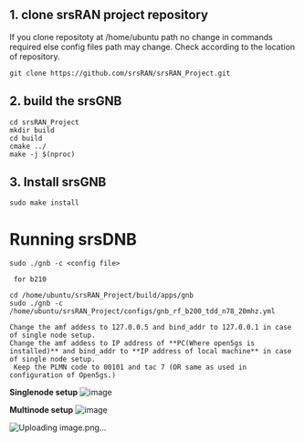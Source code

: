 ## 1. clone srsRAN project repository

If you clone repositoty at /home/ubuntu path no change in commands required else config files path may change. Check according to the location of repository.

```
git clone https://github.com/srsRAN/srsRAN_Project.git
```

## 2. build the srsGNB

```
cd srsRAN_Project
mkdir build
cd build
cmake ../
make -j $(nproc)
```

## 3. Install srsGNB

```
sudo make install

```

# Running srsDNB
```
sudo ./gnb -c <config file>

 for b210

cd /home/ubuntu/srsRAN_Project/build/apps/gnb
sudo ./gnb -c /home/ubuntu/srsRAN_Project/configs/gnb_rf_b200_tdd_n78_20mhz.yml
```

```
Change the amf addess to 127.0.0.5 and bind_addr to 127.0.0.1 in case of single node setup.
Change the amf addess to IP address of **PC(Where open5gs is installed)** and bind_addr to **IP address of local machine** in case of single node setup.
 Keep the PLMN code to 00101 and tac 7 (OR same as used in configuration of Open5gs.)
```
**Singlenode setup**
![image](https://github.com/user-attachments/assets/d4e2ac7e-c098-4beb-ac25-d7666ba218a6)

**Multinode setup**
![image](https://github.com/user-attachments/assets/3b2abf2c-d8d0-4389-9135-6c85bc26fd68)


![Uploading image.png…]()






